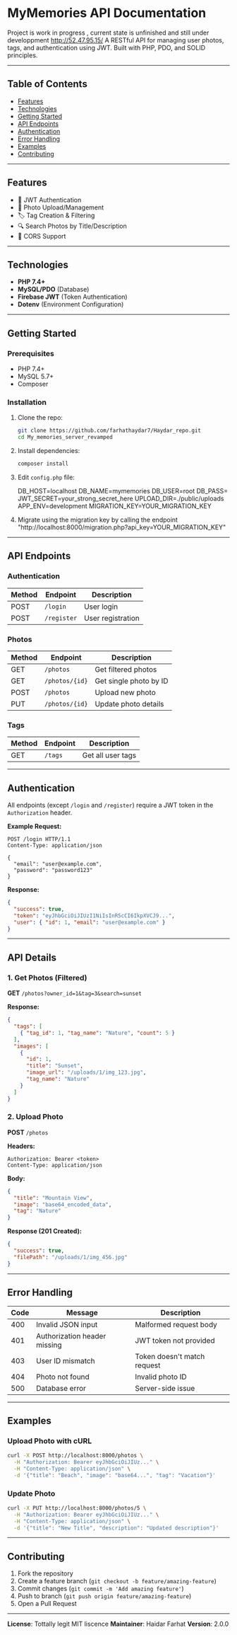 # MyMemories API Documentation
Project is work in progress , current state is unfinished and still under developpment
http://52.47.95.15/
A RESTful API for managing user photos, tags, and authentication using JWT. Built with PHP, PDO, and SOLID principles.

---

## Table of Contents
- [Features](#features)
- [Technologies](#technologies)
- [Getting Started](#getting-started)
- [API Endpoints](#api-endpoints)
- [Authentication](#authentication)
- [Error Handling](#error-handling)
- [Examples](#examples)
- [Contributing](#contributing)

---

## Features
- 🔐 JWT Authentication
- 📸 Photo Upload/Management
- 🏷️ Tag Creation & Filtering
- 🔍 Search Photos by Title/Description
- 🔄 CORS Support

---

## Technologies
- **PHP 7.4+**
- **MySQL/PDO** (Database)
- **Firebase JWT** (Token Authentication)
- **Dotenv** (Environment Configuration)

---

## Getting Started

### Prerequisites
- PHP 7.4+
- MySQL 5.7+
- Composer

### Installation
1. Clone the repo:
   ```bash
   git clone https://github.com/farhathaydar7/Haydar_repo.git
   cd My_memories_server_revamped
   ```
2. Install dependencies:
   ```bash
   composer install
   ```
3. Edit `config.php` file:
  
   DB_HOST=localhost
   DB_NAME=mymemories
   DB_USER=root
   DB_PASS=
   JWT_SECRET=your_strong_secret_here
   UPLOAD_DIR=./public/uploads
   APP_ENV=development
    MIGRATION_KEY=YOUR_MIGRATION_KEY
  
4. Migrate using the migration key by calling the endpoint "http://localhost:8000/migration.php?api_key=YOUR_MIGRATION_KEY"

---

## API Endpoints

### Authentication
| Method | Endpoint    | Description          |
|--------|-------------|----------------------|
| POST   | `/login`    | User login           |
| POST   | `/register` | User registration    |

### Photos
| Method | Endpoint       | Description                          |
|--------|----------------|--------------------------------------|
| GET    | `/photos`      | Get filtered photos                  |
| GET    | `/photos/{id}` | Get single photo by ID               |
| POST   | `/photos`      | Upload new photo                     |
| PUT    | `/photos/{id}` | Update photo details                 |

### Tags
| Method | Endpoint | Description          |
|--------|----------|----------------------|
| GET    | `/tags`  | Get all user tags    |

---

## Authentication
All endpoints (except `/login` and `/register`) require a JWT token in the `Authorization` header.

**Example Request:**
```http
POST /login HTTP/1.1
Content-Type: application/json

{
  "email": "user@example.com",
  "password": "password123"
}
```

**Response:**
```json
{
  "success": true,
  "token": "eyJhbGciOiJIUzI1NiIsInR5cCI6IkpXVCJ9...",
  "user": { "id": 1, "email": "user@example.com" }
}
```

---

## API Details

### 1. Get Photos (Filtered)
**GET** `/photos?owner_id=1&tag=3&search=sunset`

**Response:**
```json
{
  "tags": [
    { "tag_id": 1, "tag_name": "Nature", "count": 5 }
  ],
  "images": [
    {
      "id": 1,
      "title": "Sunset",
      "image_url": "/uploads/1/img_123.jpg",
      "tag_name": "Nature"
    }
  ]
}
```

### 2. Upload Photo
**POST** `/photos`

**Headers:**
```
Authorization: Bearer <token>
Content-Type: application/json
```

**Body:**
```json
{
  "title": "Mountain View",
  "image": "base64_encoded_data",
  "tag": "Nature"
}
```

**Response (201 Created):**
```json
{
  "success": true,
  "filePath": "/uploads/1/img_456.jpg"
}
```

---

## Error Handling
| Code | Message                      | Description                     |
|------|------------------------------|---------------------------------|
| 400  | Invalid JSON input           | Malformed request body          |
| 401  | Authorization header missing | JWT token not provided          |
| 403  | User ID mismatch             | Token doesn't match request     |
| 404  | Photo not found              | Invalid photo ID                |
| 500  | Database error               | Server-side issue               |

---

## Examples

### Upload Photo with cURL
```bash
curl -X POST http://localhost:8000/photos \
  -H "Authorization: Bearer eyJhbGciOiJIUz..." \
  -H "Content-Type: application/json" \
  -d '{"title": "Beach", "image": "base64...", "tag": "Vacation"}'
```

### Update Photo
```bash
curl -X PUT http://localhost:8000/photos/5 \
  -H "Authorization: Bearer eyJhbGciOiJIUz..." \
  -H "Content-Type: application/json" \
  -d '{"title": "New Title", "description": "Updated description"}'
```

---

## Contributing
1. Fork the repository
2. Create a feature branch (`git checkout -b feature/amazing-feature`)
3. Commit changes (`git commit -m 'Add amazing feature'`)
4. Push to branch (`git push origin feature/amazing-feature`)
5. Open a Pull Request

---

**License**: Tottally legit MIT liscence 
**Maintainer**: Haidar Farhat 
**Version**: 2.0.0

